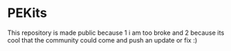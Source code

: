 # PEKits

This repository is made public because 1 i am too broke and 2 because its cool that the community could come and push an update or fix :)